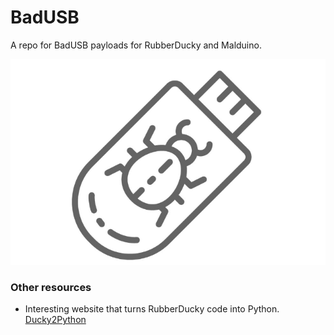 # BadUSB
A repo for BadUSB payloads for RubberDucky and Malduino.

![](usb-malware0.png)


### Other resources

- Interesting website that turns RubberDucky code into Python. [Ducky2Python](https://cedarctic.github.io/ducky2python/)
